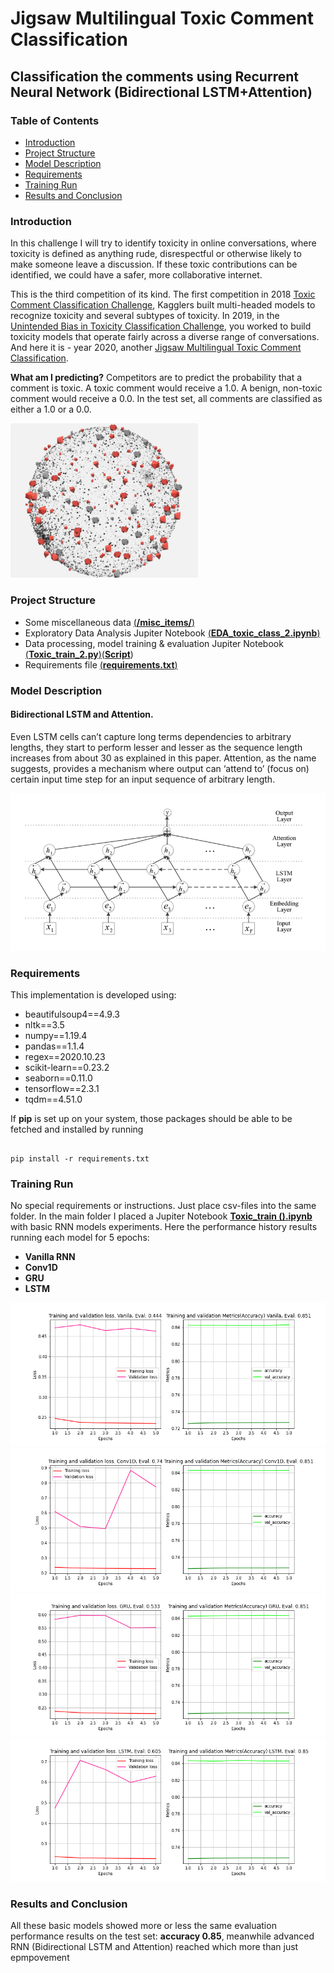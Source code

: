 # Jigsaw Multilingual Toxic Comment Classification
## Classification the comments using Recurrent Neural Network (Bidirectional LSTM+Attention)
### Table of Contents
* [Introduction](#Introduction)
* [Project Structure](#Project-Structure)
* [Model Description](#Model-Description)
* [Requirements](#Requirements)
* [Training Run](#Training-Run)
* [Results and Conclusion](#Results-and-Conclusion)



### Introduction
In this challenge I will try to identify toxicity in online conversations, where toxicity is defined as anything rude, disrespectful or otherwise likely to make someone leave a discussion. If these toxic contributions can be identified, we could have a safer, more collaborative internet.

This is the third competition of its kind. The first competition in 2018 [Toxic Comment Classification Challenge](https://www.kaggle.com/c/jigsaw-toxic-comment-classification-challenge), Kagglers built multi-headed models to recognize toxicity and several subtypes of toxicity. In 2019, in the [Unintended Bias in Toxicity Classification Challenge](https://www.kaggle.com/c/jigsaw-unintended-bias-in-toxicity-classification), you worked to build toxicity models that operate fairly across a diverse range of conversations. And here it is - year 2020, another [Jigsaw Multilingual Toxic Comment Classification](https://www.kaggle.com/c/jigsaw-multilingual-toxic-comment-classification).

**What am I predicting?**
Competitors are to predict the probability that a comment is toxic. A toxic comment would receive a 1.0. A benign, non-toxic comment would receive a 0.0. In the test set, all comments are classified as either a 1.0 or a 0.0.

<img src="https://github.com/Kochurovskyi/Deep_Neural_Network_Projects/blob/main/RNN%20(Text%20Classification)/misc_items/Toxicity.png" alt="drawing" width="300"/>

### Project Structure
* Some miscellaneous data  [(**/misc_items/**)](https://github.com/Kochurovskyi/Deep_Neural_Network_Projects/tree/main/RNN%20(Text%20Classification))
* Exploratory Data Analysis Jupiter Notebook [(**EDA_toxic_class_2.ipynb**)](https://github.com/Kochurovskyi/Deep_Neural_Network_Projects/blob/main/RNN%20(Text%20Classification)/EDA_Toxic_calss_2.ipynb)
* Data processing, model training & evaluation Jupiter Notebook [(**Toxic_train_2.py**)](https://github.com/Kochurovskyi/Deep_Neural_Network_Projects/blob/main/UNet(semantic%20segmentation)/Train.py)([**Script**](https://github.com/Kochurovskyi/Deep_Neural_Network_Projects/blob/main/RNN%20(Text%20Classification)/tf.py))
* Requirements file [(**requirements.txt**)](https://github.com/Kochurovskyi/Deep_Neural_Network_Projects/blob/main/RNN%20(Text%20Classification)/requirements.txt)



### Model Description
#### Bidirectional LSTM and Attention.
Even LSTM cells can’t capture long terms dependencies to arbitrary lengths, they start to perform lesser and lesser as the sequence length increases from about 30 as explained in this paper. Attention, as the name suggests, provides a mechanism where output can ‘attend to’ (focus on) certain input time step for an input sequence of arbitrary length. 

![LSTM Arhc](https://github.com/Kochurovskyi/Deep_Neural_Network_Projects/blob/main/RNN%20(Text%20Classification)/misc_items/Model.png)

### Requirements 
This implementation is developed using:
- beautifulsoup4==4.9.3
- nltk==3.5
- numpy==1.19.4
- pandas==1.1.4
- regex==2020.10.23
- scikit-learn==0.23.2
- seaborn==0.11.0
- tensorflow==2.3.1
- tqdm==4.51.0

If **pip** is set up on your system, those packages should be able to be fetched and installed by running

<pre><code>
pip install -r requirements.txt
</code></pre>

### Training Run
No special requirements or instructions. Just place csv-files into the same folder.
In the main folder I placed a Jupiter Notebook [**Toxic_train ().ipynb**](https://github.com/Kochurovskyi/Deep_Neural_Network_Projects/blob/main/RNN%20(Text%20Classification)/Toxic_train%20(1).ipynb) with basic RNN models experiments. Here the performance history results running each model for 5 epochs:
- **Vanilla RNN**
- **Conv1D**
- **GRU**
- **LSTM**


<img src="https://github.com/Kochurovskyi/Deep_Neural_Network_Projects/blob/main/RNN%20(Text%20Classification)/misc_items/hist_Vanila.png"/>
<img src="https://github.com/Kochurovskyi/Deep_Neural_Network_Projects/blob/main/RNN%20(Text%20Classification)/misc_items/hist_Conv1D.png"/>
<img src="https://github.com/Kochurovskyi/Deep_Neural_Network_Projects/blob/main/RNN%20(Text%20Classification)/misc_items/hist_GRU.png"/>
<img src="https://github.com/Kochurovskyi/Deep_Neural_Network_Projects/blob/main/RNN%20(Text%20Classification)/misc_items/hist_LSTM.png"/>

### Results and Conclusion
All these basic models showed more or less the same evaluation performance results on the test set: **accuracy 0.85**, meanwhile advanced RNN (Bidirectional LSTM and Attention) reached which more than just epmpovement
  
